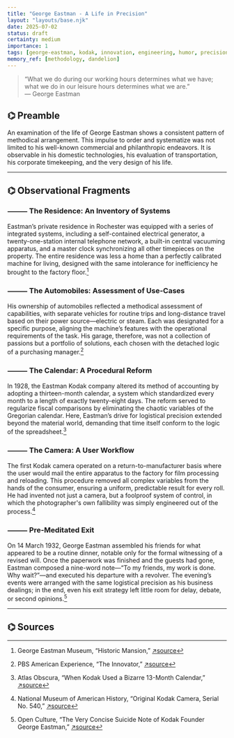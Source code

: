 ```yaml
---
title: "George Eastman - A Life in Precision"
layout: "layouts/base.njk"
date: 2025-07-02
status: draft
certainty: medium
importance: 1
tags: [george-eastman, kodak, innovation, engineering, humor, precision, death]
memory_ref: [methodology, dandelion]
---
```


> “What we do during our working hours determines what we have; what we do in our leisure hours determines what we are.”  
> — George Eastman

## ⌬ Preamble

An examination of the life of George Eastman shows a consistent pattern of methodical arrangement. This impulse to order and systematize was not limited to his well-known commercial and philanthropic endeavors. It is observable in his domestic technologies, his evaluation of transportation, his corporate timekeeping, and the very design of his life.

---

## ⌬ Observational Fragments

### ⸻ The Residence: An Inventory of Systems

Eastman’s private residence in Rochester was equipped with a series of integrated systems, including a self-contained electrical generator, a twenty-one-station internal telephone network, a built-in central vacuuming apparatus, and a master clock synchronizing all other timepieces on the property. The entire residence was less a home than a perfectly calibrated machine for living, designed with the same intolerance for inefficiency he brought to the factory floor.[^1]

### ⸻ The Automobiles: Assessment of Use-Cases

His ownership of automobiles reflected a methodical assessment of capabilities, with separate vehicles for routine trips and long-distance travel based on their power source—electric or steam. Each was designated for a specific purpose, aligning the machine’s features with the operational requirements of the task. His garage, therefore, was not a collection of passions but a portfolio of solutions, each chosen with the detached logic of a purchasing manager.[^2]

### ⸻ The Calendar: A Procedural Reform

In 1928, the Eastman Kodak company altered its method of accounting by adopting a thirteen-month calendar, a system which standardized every month to a length of exactly twenty-eight days. The reform served to regularize fiscal comparisons by eliminating the chaotic variables of the Gregorian calendar. Here, Eastman’s drive for logistical precision extended beyond the material world, demanding that time itself conform to the logic of the spreadsheet.[^3]

### ⸻ The Camera: A User Workflow

The first Kodak camera operated on a return-to-manufacturer basis where the user would mail the entire apparatus to the factory for film processing and reloading. This procedure removed all complex variables from the hands of the consumer, ensuring a uniform, predictable result for every roll. He had invented not just a camera, but a foolproof system of control, in which the photographer's own fallibility was simply engineered out of the process.[^4]

### ⸻ Pre-Meditated Exit

On 14 March 1932, George Eastman assembled his friends for what appeared to be a routine dinner, notable only for the formal witnessing of a revised will. Once the paperwork was finished and the guests had gone, Eastman composed a nine-word note—“To my friends, my work is done. Why wait?”—and executed his departure with a revolver. The evening’s events were arranged with the same logistical precision as his business dealings; in the end, even his exit strategy left little room for delay, debate, or second opinions.[^5]

---

## ⌬ Sources

[^1]: George Eastman Museum, “Historic Mansion,” [↗source](https://www.eastman.org/historic-mansion)  
[^2]: PBS American Experience, “The Innovator,” [↗source](https://www.pbs.org/wgbh/americanexperience/features/eastman-innovator/)  
[^3]: Atlas Obscura, “When Kodak Used a Bizarre 13-Month Calendar,” [↗source](https://www.atlasobscura.com/articles/kodak-calendar)  
[^4]: National Museum of American History, “Original Kodak Camera, Serial No. 540,” [↗source](https://americanhistory.si.edu/collections/nmah_760118)  
[^5]: Open Culture, “The Very Concise Suicide Note of Kodak Founder George Eastman,” [↗source](https://www.openculture.com/2013/08/the-very-concise-suicide-note-by-kodak-founder-george-eastman-my-work-is-done-why-wait-1932.html)